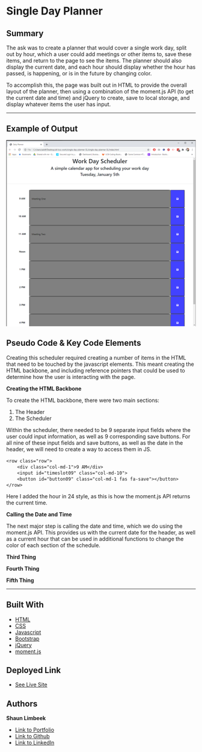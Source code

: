 # Single Day Planner

## Summary

The ask was to create a planner that would cover a single work day, split out by hour, which a user could add meetings or other items to, save these items, and return to the page to see the items.  The planner should also display the current date, and each hour should display whether the hour has passed, is happening, or is in the future by changing color.

To accomplish this, the page was built out in HTML to provide the overall layout of the planner, then using a combination of the moment.js API (to get the current date and time) and jQuery to create, save to local storage, and display whatever items the user has input.

<hr>

## Example of Output
![Picture of Website](./Assets/pic-of-site.png)

## Pseudo Code & Key Code Elements

Creating this scheduler required creating a number of items in the HTML that need to be touched by the javascript elements. This meant creating the HTML backbone, and including reference pointers that could be used to determine how the user is interacting with the page.

**Creating the HTML Backbone**

To create the HTML backbone, there were two main sections:
1. The Header
2. The Scheduler

Within the scheduler, there needed to be 9 separate input fields where the user could input information, as well as 9 corresponding save buttons.  For all nine of these input fields and save buttons, as well as the date in the header, we will need to create a way to access them in JS.

```
<row class="row">
    <div class="col-md-1">9 AM</div>
    <input id="timeslot09" class="col-md-10">
    <button id="button09" class="col-md-1 fas fa-save"></button>
</row>
```

Here I added the hour in 24 style, as this is how the moment.js API returns the current time.


**Calling the Date and Time**

The next major step is calling the date and time, which we do using the moment.js API. This provides us with the current date for the header, as well as a current hour that can be used in additional functions to change the color of each section of the schedule.



**Third Thing**




**Fourth Thing**



**Fifth Thing**

<hr>

## Built With

* [HTML](https://developer.mozilla.org/en-US/docs/Web/HTML)
* [CSS](https://developer.mozilla.org/en-US/docs/Web/CSS)
* [Javascript](https://developer.mozilla.org/en-us/docs/web/javascript)
* [Bootstrap](https://getbootstrap.com/)
* [jQuery](https://api.jquery.com/)
* [moment.js](https://momentjs.com/)

## Deployed Link

* [See Live Site](https://slimbeek6.github.io/single-day-planner-SL/)


## Authors

**Shaun Limbeek** 
- [Link to Portfolio](https://slimbeek6.github.io/SML_Portfolio/index.html)
- [Link to Github](https://github.com/slimbeek6/)
- [Link to LinkedIn](https://www.linkedin.com/in/shaun-limbeek/)